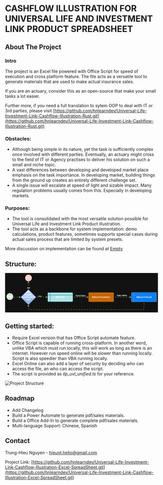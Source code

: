 # CASHFLOW ILLUSTRATION FOR UNIVERSAL LIFE AND INVESTMENT LINK PRODUCT SPREADSHEET

## About The Project

### Intro
The project is an Excel file powered with Office Script for speed of execution and cross platform feature. The file acts as a versatile tool to generate materials that are used to make actual insurance sales.

If you are an actuary, consider this as an open-source that make your small tasks a lot easier.

Further more, if you need a full translation to sytem OOP to deal with IT or 3rd parties, please visit [https://github.com/hnlearndev/Universal-Life-Investment-Link-Cashflow-Illustration-Rust.git](https://github.com/hnlearndev/Universal-Life-Investment-Link-Cashflow-Illustration-Rust.git)

### Obstacles:
- Although being simple in its nature, yet the task is sufficiently complex once involved with different parties.
Eventually, an actuary might cross to the field of IT or Agency practises to deliver his solution on such a small and niche topic.
- A vast differences between developing and developed market place emphasis on the task importance. In developing market, building things from the ground up creates an entirely different challenge set.
- A single issue will escalate at speed of light and sizable impact. Many regulation problems usually comes from this. Especially in developing markets.

### Purposes:
- The tool is consolidated with the most versatile solution possible for Universal Life and Investment Link Product illustration.
- The tool acts as a backbone for system implementation: demo calculations, product features, sometimes supports special cases during actual sales process that are limited by system presets.
  
More discussion on implementation can be found at [Empty]()

## Structure:

![Project Structure](img/structure.gif)

## Getting started:
- Require Excel version that has Office Script automate feature.
- Office Script is capable of running cross-platform. In another word, unlike VBA which must run locally, this will work as long as there is an internet. However run speed online will be slower than running locally. Script is also speedier than VBA running locally.
- Excel Online can also add a layer of security by deciding who can access the file, an who can access the script.
- The script is provided as *ilp_uvl_unified.ts* for your reference.

![Project Structure](img/overview.gif)

## Roadmap
- Add Changelog
- Build a Power Automate to generate pdf/sales materials.
- Build a Office Add-In to generate complete pdf/sales materials.
- Multi-language Support: Chinese, Spanish

## Contact

Trung-Hieu Nguyen - hieunt.hello@gmail.com

Project Link: [https://github.com/hnlearndev/Universal-Life-Investment-Link-Cashflow-Illustration-Excel-SpreadSheet.git](https://github.com/hnlearndev/Universal-Life-Investment-Link-Cashflow-Illustration-Excel-SpreadSheet.git)
